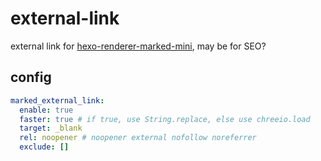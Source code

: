# external-link

external link for [hexo-renderer-marked-mini](https://github.com/jiangtj-lab/hexo-renderer-marked-mini), may be for SEO?

## config

```yml
marked_external_link:
  enable: true
  faster: true # if true, use String.replace, else use chreeio.load
  target: _blank
  rel: noopener # noopener external nofollow noreferrer
  exclude: []
```
